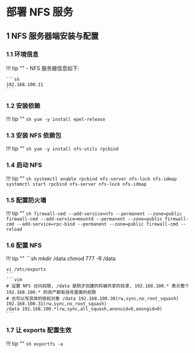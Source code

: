 # 部署 NFS 服务

## 1 NFS 服务器端安装与配置
### 1.1 环境信息
!!! tip ""
    - NFS 服务器信息如下: 

    ```sh
    192.168.100.11
    ```

### 1.2 安装依赖
!!! tip ""
    ```sh
    yum -y install epel-release
    ```

### 1.3 安装 NFS 依赖包
!!! tip ""
    ```sh
    yum -y install nfs-utils rpcbind
    ```

### 1.4 启动 NFS
!!! tip ""
    ```sh
    systemctl enable rpcbind nfs-server nfs-lock nfs-idmap
    systemctl start rpcbind nfs-server nfs-lock nfs-idmap
    ```

### 1.5 配置防火墙
!!! tip ""
    ```sh
    firewall-cmd --add-service=nfs --permanent --zone=public
    firewall-cmd --add-service=mountd --permanent --zone=public
    firewall-cmd --add-service=rpc-bind --permanent --zone=public
    firewall-cmd --reload
    ```

### 1.6 配置 NFS
!!! tip ""
    ```sh
    mkdir /data
    chmod 777 -R /data

    vi /etc/exports
    ```
    ```vim
    # 设置 NFS 访问权限, /data 是刚才创建的将被共享的目录, 192.168.100.* 表示整个 192.168.100.* 的资产都有括号里面的权限
    # 也可以写具体的授权对象 /data 192.168.100.30(rw,sync,no_root_squash) 192.168.100.31(rw,sync,no_root_squash)
    /data 192.168.100.*(rw,sync,all_squash,anonuid=0,anongid=0)
    ```
    
### 1.7 让 exports 配置生效
!!! tip ""
    ```sh
    exportfs -a
    ```